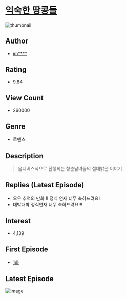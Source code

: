 # [익숙한 땅콩들](https://comic.naver.com/bestChallenge/list?titleId=500354)
![thumbnail](https://image-comic.pstatic.net/user_contents_data/challenge_comic/2012/09/14/237685/thumbnail_title_imty02_004941_.jpg)

## Author
- [im****](https://comic.naver.com/artistTitle?id=237685)

## Rating
- 9.84

## View Count
- 260000

## Genre
- 로맨스

## Description
> 옴니버스식으로 진행되는 청춘남녀들의 절대밝은 이야기

## Replies (Latest Episode)
- 오우 추억의 만화 !! 정식 연재 너무 축하드려요!
- 대박대박 정식연재 너무 축하드려요!!!

## Interest
- 4,139

## First Episode
- [1화](https://comic.naver.com/bestChallenge/detail?titleId=500354&no=1)

## Latest Episode
![image](https://image-comic.pstatic.net/user_contents_data/challenge_comic/2020/04/29/237685/upload_4051049674539349305.jpeg)
